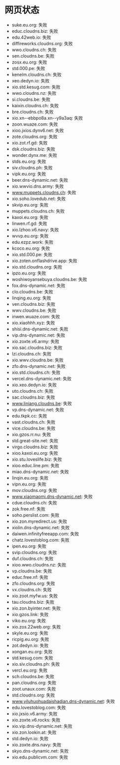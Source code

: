 # 网页状态
- suke.eu.org: 失败
- educ.cloudns.biz: 失败
- edu.42web.io: 失败
- diffireworks.cloudns.org: 失败
- wwo.cloudns.ch: 失败
- sen.cloudns.be: 失败
- zosx.eu.org: 失败
- std.000.pe: 失败
- kenelm.cloudns.ch: 失败
- xeo.dedyn.io: 失败
- xio.std.kesug.com: 失败
- wwo.cloudns.nz: 失败
- si.cloudns.be: 失败
- kaixin.cloudns.ch: 失败
- bre.cloudns.ch: 失败
- xio.xn--ebbpo8a.xn--y9a3aq: 失败
- zoon.wuaze.com: 失败
- xioo.jxios.dynv6.net: 失败
- zote.cloudns.org: 失败
- xio.zot.rf.gd: 失败
- dsk.cloudns.biz: 失败
- wonder.dynx.me: 失败
- stds.eu.org: 失败
- siv.cloudns.ph: 失败
- vipk.eu.org: 失败
- beer.dns-dynamic.net: 失败
- xio.wwvio.dns.army: 失败
- www.muppets.cloudns.ch: 失败
- xio.soho.lovedub.net: 失败
- skvip.eu.org: 失败
- muppets.cloudns.ch: 失败
- kaxoi.eu.org: 失败
- linwen.rf.gd: 失败
- xio.lzhoo.v6.navy: 失败
- wvvp.eu.org: 失败
- edu.ezpz.work: 失败
- kcoco.eu.org: 失败
- xio.std.000.pe: 失败
- xio.zoten.onflashdrive.app: 失败
- xio.std.cloudns.org: 失败
- ipzo.eu.org: 失败
- woshiwoyansebuya.cloudns.be: 失败
- fox.dns-dynamic.net: 失败
- clo.cloudns.be: 失败
- linqing.eu.org: 失败
- ven.cloudns.biz: 失败
- wwv.cloudns.be: 失败
- inwen.wuaze.com: 失败
- xio.xiaohhh.xyz: 失败
- shisi.dns-dynamic.net: 失败
- vip.dns-dynamic.net: 失败
- xio.zoxte.v6.army: 失败
- xio.sac.cloudns.biz: 失败
- lzi.cloudns.ch: 失败
- xio.wwv.cloudns.be: 失败
- zfo.dns-dynamic.net: 失败
- xio.std.cloudns.ch: 失败
- vercel.dns-dynamic.net: 失败
- xio.xeo.dedyn.io: 失败
- uto.cloudns.ch: 失败
- sac.cloudns.biz: 失败
- www.liniang.cloudns.be: 失败
- vp.dns-dynamic.net: 失败
- edu.tkpk.cc: 失败
- vast.cloudns.ch: 失败
- vice.cloudns.be: 失败
- xio.gzos.rr.nu: 失败
- std.great-site.net: 失败
- virgo.cloudns.biz: 失败
- xioo.kaxoi.eu.org: 失败
- xio.stu.loveslife.biz: 失败
- xioo.educ.line.pm: 失败
- miao.dns-dynamic.net: 失败
- linqin.eu.org: 失败
- vipn.eu.org: 失败
- mov.cloudns.org: 失败
- www.xiaomaomi.dns-dynamic.net: 失败
- cdue.cloudns.ch: 失败
- zok.free.nf: 失败
- soho.perslist.com: 失败
- xio.zon.myredirect.us: 失败
- xiolin.dns-dynamic.net: 失败
- daiwen.infinityfreeapp.com: 失败
- chatz.lovestoblog.com: 失败
- ipen.eu.org: 失败
- svip.cloudns.org: 失败
- duf.cloudns.ch: 失败
- xioo.wwo.cloudns.nz: 失败
- vp.cloudns.be: 失败
- educ.free.nf: 失败
- zfo.cloudns.org: 失败
- vx.cloudns.ch: 失败
- xio.zoot.myfw.us: 失败
- tau.cloudns.biz: 失败
- xio.zon.byinter.net: 失败
- xio.gzos.link: 失败
- viko.eu.org: 失败
- xio.zos.22web.org: 失败
- skyle.eu.org: 失败
- ricpig.eu.org: 失败
- zot.dedyn.io: 失败
- xongan.eu.org: 失败
- std.kesug.com: 失败
- xio.siv.cloudns.ph: 失败
- vercl.eu.org: 失败
- sch.cloudns.be: 失败
- pan.cloudns.org: 失败
- zoot.unaux.com: 失败
- std.cloudns.org: 失败
- www.yiluhuohuadaishadian.dns-dynamic.net: 失败
- edu.lovestoblog.com: 失败
- xio.jxsio.v6.army: 失败
- xio.zoxte.v6.rocks: 失败
- xio.vip.dns-dynamic.net: 失败
- xio.zon.lookin.at: 失败
- std.dedyn.io: 失败
- xio.zoxte.dns.navy: 失败
- skyo.dns-dynamic.net: 失败
- xio.edu.publicvm.com: 失败
